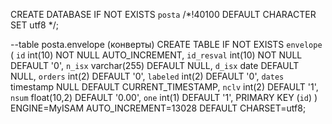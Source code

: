 CREATE DATABASE IF NOT EXISTS `posta` /*!40100 DEFAULT CHARACTER SET utf8 */;

--table posta.envelope (конверты)
CREATE TABLE IF NOT EXISTS `envelope` (
  `id` int(10) NOT NULL AUTO_INCREMENT,
  `id_resval` int(10) NOT NULL DEFAULT '0',
  `n_isx` varchar(255) DEFAULT NULL,
  `d_isx` date DEFAULT NULL,
  `orders` int(2) DEFAULT '0',
  `labeled` int(2) DEFAULT '0',
  `dates` timestamp NULL DEFAULT CURRENT_TIMESTAMP,
  `nclv` int(2) DEFAULT '1',
  `nsum` float(10,2) DEFAULT '0.00',
  `one` int(1) DEFAULT '1',
  PRIMARY KEY (`id`)
) ENGINE=MyISAM AUTO_INCREMENT=13028 DEFAULT CHARSET=utf8;


